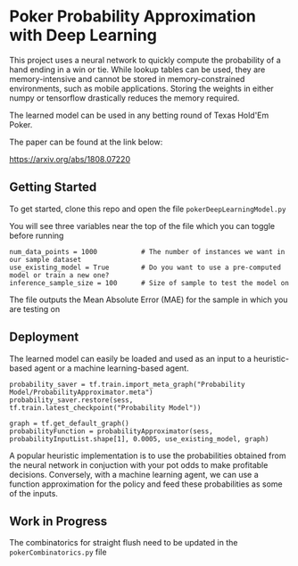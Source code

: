 # Poker Probability Approximation with Deep Learning

This project uses a neural network to quickly compute the probability of a hand ending in a win or tie. While lookup tables can be used, they are memory-intensive and cannot be stored in memory-constrained environments, such as mobile applications. Storing the weights in either numpy or tensorflow drastically reduces the memory required. 

The learned model can be used in any betting round of Texas Hold'Em Poker.

The paper can be found at the link below:

https://arxiv.org/abs/1808.07220

## Getting Started

To get started, clone this repo and open the file `pokerDeepLearningModel.py`

You will see three variables near the top of the file which you can toggle before running 

```
num_data_points = 1000           # The number of instances we want in our sample dataset
use_existing_model = True        # Do you want to use a pre-computed model or train a new one?
inference_sample_size = 100      # Size of sample to test the model on
```

The file outputs the Mean Absolute Error (MAE) for the sample in which you are testing on 

## Deployment

The learned model can easily be loaded and used as an input to a heuristic-based agent or a machine learning-based agent. 

```
probability_saver = tf.train.import_meta_graph("Probability Model/ProbabilityApproximator.meta")
probability_saver.restore(sess, tf.train.latest_checkpoint("Probability Model"))

graph = tf.get_default_graph()
probabilityFunction = probabilityApproximator(sess, probabilityInputList.shape[1], 0.0005, use_existing_model, graph)
```

A popular heuristic implementation is to use the probabilities obtained from the neural network in conjuction with your pot odds to make profitable decisions. Conversely, with a machine learning agent, we can use a function approximation for the policy and feed these probabilities as some of the inputs.

## Work in Progress

The combinatorics for straight flush need to be updated in the `pokerCombinatorics.py` file
